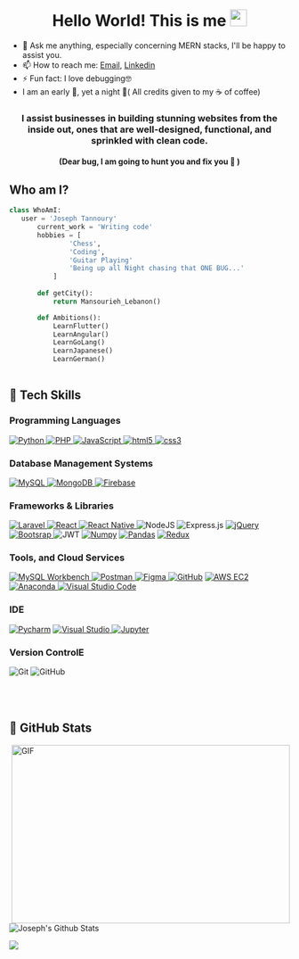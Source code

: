 <h1 align="center">Hello World! This is me <img src="https://raw.githubusercontent.com/MartinHeinz/MartinHeinz/master/wave.gif" width="30px"></h1>

- 💬 Ask me anything, especially concerning MERN stacks, I'll be happy to assist you.
- 📫 How to reach me:  [Email](mailto:jatannoury01@gmail.com),
    <a href="https://www.linkedin.com/in/joseph-tannoury-4232b3245/" target="_blank">Linkedin</a> 
- ⚡ Fun fact: I love debugging🤓
- I am an early 🐤, yet a night 🦉( All credits given to my ☕ of coffee)

<h3 align="center">I assist businesses in building stunning websites from the inside out, ones that are well-designed, functional, and sprinkled with clean code.  </h3>
<h4 align='center'>(Dear bug, I am going to hunt you and fix you 🤗 )</h4>

 ## Who am I?
 ```python
class WhoAmI:
 	user = 'Joseph Tannoury'
		current_work = 'Writing code'
		hobbies = [
				'Chess',
				'Coding',
				'Guitar Playing'
				'Being up all Night chasing that ONE BUG...'
			]
	
		def getCity():
			return Mansourieh_Lebanon()

		def Ambitions():
			LearnFlutter()
			LearnAngular()
			LearnGoLang()
			LearnJapanese()
			LearnGerman()
	
 ```

## **🧰 Tech Skills**<br>

### **Programming Languages**<br>
<a href="https://www.python.org" target="_blank"> <img src="https://img.shields.io/badge/Python-FFD43B?style=for-the-badge&logo=python&logoColor=323330" alt="Python"/> </a>
<a href="https://www.php.net" target="_blank"> <img src="https://img.shields.io/badge/PHP-787CB5?style=for-the-badge&logo=php&logoColor=white" alt="PHP"/> </a>
<a href="https://www.javascript.com" target="_blank"> <img src="https://img.shields.io/badge/JavaScript-f0db4f?style=for-the-badge&logo=javascript&logoColor=323330" alt="JavaScript"/> </a>
<a href="https://developer.mozilla.org/en-US/docs/Glossary/HTML5" target="_blank"> <img src="https://img.shields.io/badge/html5-%23E34F26.svg?style=for-the-badge&logo=html5&logoColor=white" alt="html5"/> </a>
<a href="https://developer.mozilla.org/en-US/docs/Web/CSS" target="_blank"> <img src="https://img.shields.io/badge/css3-%231572B6.svg?style=for-the-badge&logo=css3&logoColor=white" alt="css3"/> </a>

### **Database Management Systems**<br>
<a href="https://www.mysql.com" target="_blank"> <img src="https://img.shields.io/badge/MySQL-F29111?style=for-the-badge&logo=mysql&logoColor=white" alt="MySQL"/> </a>
<a href="https://www.mongodb.com" target="_blank"> <img src="https://img.shields.io/badge/MongoDB-4DB33D?style=for-the-badge&logo=mongodb&logoColor=white" alt="MongoDB"/> </a>
<a href="https://www.firebase.google.com" target="_blank"> <img src="https://img.shields.io/badge/Firebase-F5820D?style=for-the-badge&logo=firebase&logoColor=white" alt="Firebase"/> </a>

### **Frameworks & Libraries**<br>
<a href="https://www.laravel.com/" target="_blank"> <img src="https://img.shields.io/badge/Laravel-F05340?style=for-the-badge&logo=firebase&logoColor=white" alt="Laravel"/> </a>
<a href="https://reactjs.org" target="_blank"> <img src="https://img.shields.io/badge/React-61DBFB?style=for-the-badge&logo=react&logoColor=black" alt="React"/> </a>
<a href="https://reactnative.dev" target="_blank"> <img src="https://img.shields.io/badge/React_Native-61DBFB?style=for-the-badge&logo=react&logoColor=black" alt="React Native"/> </a>
![NodeJS](https://img.shields.io/badge/node.js-6DA55F?style=for-the-badge&logo=node.js&logoColor=white)
![Express.js](https://img.shields.io/badge/express.js-%23404d59.svg?style=for-the-badge&logo=express&logoColor=%2361DAFB)
<a href="https://jquery.com" target="_blank"> <img src="https://img.shields.io/badge/jQuery-0769ad?style=for-the-badge&logo=jquery&logoColor=white" alt="jQuery"/> </a>
<a href="https://getbootstrap.com" target="_blank"> <img src="https://img.shields.io/badge/bootstrap-563d7c?style=for-the-badge&logo=bootstrap&logoColor=white" alt="Bootsrap"/> </a>
![JWT](https://img.shields.io/badge/JWT-black?style=for-the-badge&logo=JSON%20web%20tokens)
<a href="https://numpy.org/" target="_blank"> <img src="https://img.shields.io/badge/Numpy-777BB4?style=for-the-badge&logo=numpy&logoColor=white" alt="Numpy"/></a>
<a href="https://pandas.pydata.org/" target="_blank"> <img src="https://img.shields.io/badge/Pandas-2C2D72?style=for-the-badge&logo=pandas&logoColor=white" alt="Pandas"/></a>
<a href="https://redux-toolkit.js.org/" target="_blank"> <img src="https://camo.githubusercontent.com/3a2650b6854cb790e3af41a1cefa87df32efc07aad12d0c0f128a7fbc5998ac3/68747470733a2f2f696d672e736869656c64732e696f2f7374617469632f76313f7374796c653d666f722d7468652d6261646765266d6573736167653d526564757826636f6c6f723d373634414243266c6f676f3d5265647578266c6f676f436f6c6f723d464646464646266c6162656c3d" alt="Redux"/></a>

### **Tools, and Cloud Services**<br>
<a href="https://www.mysql.com/" target="_blank"> <img src="https://img.shields.io/badge/MySQL_Workbench-00758F?style=for-the-badge&logo=mysql&logoColor=white" alt="MySQL Workbench"/> </a>
<a href="https://www.postman.com/" target="_blank"> <img src="https://img.shields.io/badge/Postman-EF5B25?style=for-the-badge&logo=postman&logoColor=white" alt="Postman"/> </a>
<a href="https://www.figma.com/" target="_blank"> <img src="https://img.shields.io/badge/figma-black?style=for-the-badge&logo=figma&logoColor=white" alt="Figma"/> </a>
<a href="https://github.com/" target="_blank"> <img src="https://img.shields.io/badge/GitHub-100000?style=for-the-badge&logo=github&logoColor=white" alt="GitHub"/></a>
<a href="https://aws.amazon.com/ec2/" target="_blank"> <img src="https://img.shields.io/badge/AWS_EC2-ff9900?style=for-the-badge&logo=amazon&logoColor=white" alt="AWS EC2"/></a>
<a href="https://docs.anaconda.com/anaconda/user-guide/tasks/integration/spyder/#:~:text=Spyder%2C%20the%20Scientific%20Python%20Development,%2C%20debugging%2C%20and%20introspection%20features.&text=Spyder%20is%20also%20pre%2Dinstalled,which%20is%20included%20in%20Anaconda." target="_blank"> <img src="https://img.shields.io/badge/conda-342B029.svg?&style=for-the-badge&logo=anaconda&logoColor=white" alt="Anaconda"/> </a>
<a href="https://code.visualstudio.com/" target="_blank"> <img src="https://img.shields.io/badge/visual_studio_code-0078d7?style=for-the-badge&logo=visualstudiocode&logoColor=white" alt="Visual Studio Code"/> </a>

 ### **IDE**<br>
<a href="https://www.jetbrains.com/pycharm/" target="_blank"> <img src="https://img.shields.io/badge/PyCharm-000000.svg?&style=for-the-badge&logo=PyCharm&logoColor=white" alt="Pycharm"/></a>
<a href="https://visualstudio.microsoft.com/" target="_blank"> <img src="https://img.shields.io/badge/visual_studio-563d7c?style=for-the-badge&logo=visualstudio&logoColor=white" alt="Visual Studio"/> </a>
<a href="https://jupyter.org/" target="_blank"> <img src="https://img.shields.io/badge/Jupyter-F37626.svg?&style=for-the-badge&logo=Jupyter&logoColor=white" alt="Jupyter"/> </a>

 ### **Version ControlE**<br>
 ![Git](https://img.shields.io/badge/git-%23F05033.svg?style=for-the-badge&logo=git&logoColor=white)
![GitHub](https://img.shields.io/badge/github-%23121011.svg?style=for-the-badge&logo=github&logoColor=white)  
<br>
<br>
<br>
## **🎯 GitHub Stats**<br>
 <img align="right" alt="GIF" src="https://github.com/abhisheknaiidu/abhisheknaiidu/blob/master/code.gif?raw=true" width="500" height="320" />

![Joseph's Github Stats](https://github-readme-stats.vercel.app/api?username=jatannoury&show_icons=true&theme=vue-dark&hide=stars,issues)

<img align="left" src="https://github-readme-stats.anuraghazra1.vercel.app/api/top-langs/?username=jatannoury&layout=compact&theme=vue-dark&count_private=true" />


<!--
**jatannoury/jatannoury** is a ✨ _special_ ✨ repository because its `README.md` (this file) appears on your GitHub profile.

Here are some ideas to get you started:

- 🔭 I’m currently working on ...
- 🌱 I’m currently learning ...

- 🤔 I’m looking for help with ...


- 😄 Pronouns: ...

-->
